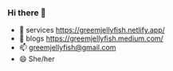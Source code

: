 ### Hi there 👋

<!--
**labradorescence/labradorescence** is a ✨ _special_ ✨ repository because its `README.md` (this file) appears on your GitHub profile.

Here are some ideas to get you started:
-->

- 🌱 services https://greemjellyfish.netlify.app/
- 🔭 blogs https://greemjellyfish.medium.com/
- 📫 greemjellyfish@gmail.com
- 😄 She/her
